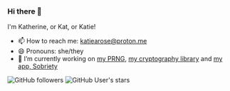 ### Hi there 👋
I'm Katherine, or Kat, or Katie!
- 📫 How to reach me: <katiearose@proton.me>
- 😄 Pronouns: she/they
- 🔭 I’m currently working on [my PRNG](https://github.com/KiARC/CollatzRand), [my cryptography library](https://github.com/KiARC/ReasonablyEasyCryptography) and [my app, Sobriety](https://github.com/KiARC/Sobriety)

![GitHub followers](https://img.shields.io/github/followers/KiARC?style=social)
![GitHub User's stars](https://img.shields.io/github/stars/KiARC?style=social)
